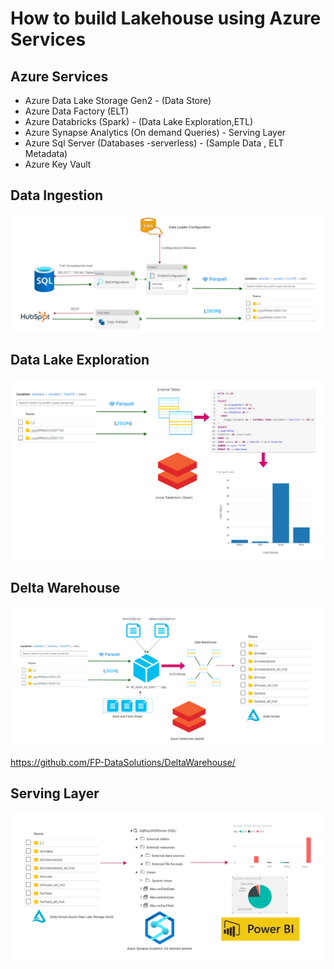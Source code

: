 # How to build Lakehouse using Azure Services 

## Azure Services

- Azure Data Lake Storage Gen2 - (Data Store)
- Azure Data Factory (ELT)
- Azure Databricks (Spark) - (Data Lake Exploration,ETL)
- Azure Synapse Analytics (On demand Queries) - Serving Layer
- Azure Sql Server (Databases -serverless) - (Sample Data , ELT Metadata)
- Azure Key Vault

## Data Ingestion

![Data Ingestion](./imgs/DataIngestion.png)



## Data Lake Exploration 

![Data Lake Exploration](./imgs/DataLakeExploration.png)

## Delta Warehouse

![Delta Warehouse](./imgs/DeltaWarehouse.png)

https://github.com/FP-DataSolutions/DeltaWarehouse/



## Serving Layer

![Serving Layer](./imgs/ServeLayer.png)